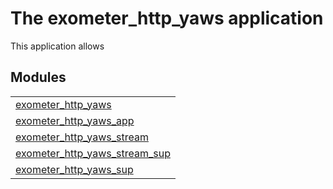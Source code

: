 

# The exometer_http_yaws application #
This application allows

## Modules ##


<table width="100%" border="0" summary="list of modules">
<tr><td><a href="http://github.com/erisata/exometer_http_yaws/blob/master/doc/exometer_http_yaws.md" class="module">exometer_http_yaws</a></td></tr>
<tr><td><a href="http://github.com/erisata/exometer_http_yaws/blob/master/doc/exometer_http_yaws_app.md" class="module">exometer_http_yaws_app</a></td></tr>
<tr><td><a href="http://github.com/erisata/exometer_http_yaws/blob/master/doc/exometer_http_yaws_stream.md" class="module">exometer_http_yaws_stream</a></td></tr>
<tr><td><a href="http://github.com/erisata/exometer_http_yaws/blob/master/doc/exometer_http_yaws_stream_sup.md" class="module">exometer_http_yaws_stream_sup</a></td></tr>
<tr><td><a href="http://github.com/erisata/exometer_http_yaws/blob/master/doc/exometer_http_yaws_sup.md" class="module">exometer_http_yaws_sup</a></td></tr></table>

